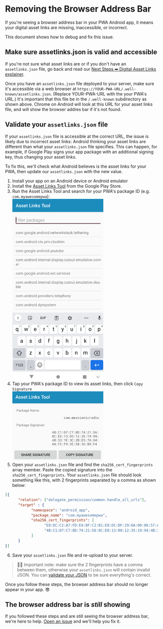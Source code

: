 # Removing the Browser Address Bar

If you're seeing a browser address bar in your PWA Android app, it means your digital asset links are missing, inaccessible, or incorrect.

This document shows how to debug and fix this issue.

## Make sure assetlinks.json is valid and accessible

If you're not sure what asset links are or if you don't have an `assetlinks.json` file, go back and read our [Next Steps ➡ Digital Asset Links explainer](/Next-steps.md#1-deploy-assetlinksjson).

Once you have an `assetlinks.json` file deployed to your server, make sure it's accessible via a web browser at `https://YOUR-PWA-URL/.well-known/assetlinks.json`. (Replace YOUR-PWA-URL with the your PWA's URL.) It's important that this file be in the `/.well-known` subdirectory as shown above. Chrome on Android will look at this URL for your asset links file, and will show the browser addres bar if it's not found.

## Validate your `assetlinks.json` file

If your `assetlinks.json` file is accessible at the correct URL, the issue is likely due to incorrect asset links: Android thinking your asset links are different than what your `assetlinks.json` file specifies. This can happen, for example, if Google Play signs your app package with an additional signing key, thus changing your asset links.

To fix this, we'll check what Android believes is the asset links for your PWA, then update our `assetlinks.json` with the new value.

1. Install your app on an Android device or Android emulator
2. Install the [Asset Links Tool](https://play.google.com/store/apps/details?id=dev.conn.assetlinkstool) from the Google Play Store.
3. Run the Asset Links Tool and search for your PWA's package ID (e.g. `com.myawesomepwa`): <br /> <img src="/static/asset-links-package-id.png" style="max-width: 300px;" />
4. Tap your PWA's package ID to view its asset links, then click `Copy Signature` <br /> <img src="/static/asset-links-details.png" style="max-width: 300px;" />
5. Open your `assetlinks.json` file and find the `sha256_cert_fingerprints` array member. Paste the copied signature into the `sha256_cert_fingerprints`. Your `assetlinks.json` file should look something like this, with 2 fingerprints separated by a comma as shown below:
```json
[{
      "relation": ["delegate_permission/common.handle_all_urls"],
      "target" : { 
            "namespace": "android_app", 
            "package_name": "com.myawesomepwa",
            "sha256_cert_fingerprints": [
                  "E8:DC:C2:A7:FD:E4:8F:C2:B1:E8:DC:DF:29:6A:00:86:57:A0:F7:EF:49:62:C1:45:32:34:6F:06:CF:32:45:BD",
                  "4B:C1:D7:C7:8D:74:21:56:8C:E0:13:00:12:35:19:94:4B:33:1E:3C:2B:E5:7A:04:04:FE:F9:3E:58:30:B0:F4"
            ] 
      }
}]
```

6. Save your `assetlinks.json` file and re-upload to your server. 

> 💁‍♀️ Important note: make sure the 2 fingerprints have a comma between them, otherwise your `assetlinks.json` will contain invalid JSON. You can [validate your JSON](https://jsonformatter.curiousconcept.com/) to be sure everything's correct.

Once you follow these steps, the browser address bar should no longer appear in your app. 😎

## The browser address bar is _still_ showing

If you followed these steps and are still seeing the browser address bar, we're here to help. [Open an issue](https://github.com/pwa-builder/PWABuilder/issues) and we'll help you fix it.